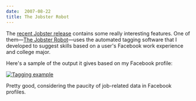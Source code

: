 ```yaml
---
date:  2007-08-22
title: The Jobster Robot
---
```

The <a href="http://jobster.blogs.com/blog_dot_jobster_dot_com/2007/08/more-features-r.html">recent Jobster release</a> contains some really interesting features.  One of them&mdash;<a href="http://www.jobster.com/people/robot">The Jobster Robot</a>&mdash;uses the automated tagging software that I developed to suggest skills based on a user's Facebook work experience and college major.

Here's a sample of the output it gives based on my Facebook profile:

<a href="http://threebrothers.org/brendan/blog/files/robot-tags.png"><img src="http://threebrothers.org/brendan/blog/files/robot-tags-thumb.png" alt="Tagging example" /></a>

Pretty good, considering the paucity of job-related data in Facebook profiles.
